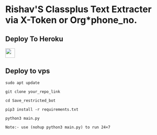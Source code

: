 # Rishav'S Classplus Text Extracter via X-Token or Org*phone_no.

## Deploy To Heroku

<a href="https://heroku.com/deploy?template=https://github.com/rishavdevkr/cptxtextractor">
     <img height="30px" src="https://img.shields.io/badge/Deploy%20To%20Heroku-blueviolet?style=for-the-badge&logo=heroku">
  </a>
  

## Deploy to vps

```
sudo apt update

git clone your_repo_link

cd Save_restricted_bot

pip3 install -r requirements.txt

python3 main.py

Note:- use (nohup python3 main.py) to run 24×7
```
